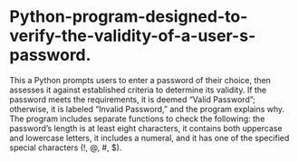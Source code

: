 # Python-program-designed-to-verify-the-validity-of-a-user-s-password.
This a Python prompts users to enter a password of their choice, then assesses it against established criteria to determine its validity. If the password meets the requirements, it is deemed “Valid Password”; otherwise, it is labeled “Invalid Password,” and the program explains why. The program includes separate functions to check the following: the password’s length is at least eight characters, it contains both uppercase and lowercase letters, it includes a numeral, and it has one of the specified special characters (!, @, #, $).

